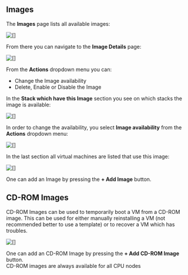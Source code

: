 ## Images

The **Images** page lists all available images:

![[]](Images.png)

From there you can navigate to the **Image Details** page:

![[]](ImageDetails.png)

From the **Actions** dropdown menu you can:
- Change the Image availability
- Delete, Enable or Disable the Image

In the **Stack which have this Image** section you see on which stacks the image is available:

![[]](StackswichHavethisImage.png)

In order to change the availability, you select **Image availability** from the **Actions** dropdown menu:

![[]](ImageAvailability.png)

In the last section all virtual machines are listed that use this image:

![[]](VirtualMachineswichUsethisImage.png)

One can add an Image by pressing the **+ Add Image** button.

## CD-ROM Images

CD-ROM Images can be used to temporarily boot a VM from a CD-ROM image.
This can be used for either manually reinstalling a VM (not recommended better to use a template) or to recover a VM which has troubles.

![[]](CDImages.png)

One can add an CD-ROM Image by pressing the **+ Add CD-ROM Image** button.  
CD-ROM images are always available for all CPU nodes
